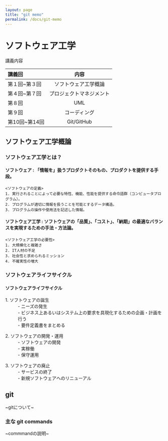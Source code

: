 ```yaml
---
layout: page
title: "git memo"
permalink: /docs/git-memo
---
```


# ソフトウェア工学

講義内容

| 講義回       | 内容                   |
|:-------------|:---------------------:|
| 第１回~第３回 | ソフトウェア工学概論    |
| 第４回~第７回 | プロジェクトマネジメント |
| 第８回 　　　 | UML                    |
| 第９回 　　　 | コーディング            |
| 第10回~第14回 | Git/GitHub             |

## ソフトウェア工学概論

### ソフトウェア工学とは？
#### ソフトウェア : 「情報を」扱うプロダクトそのもの、プロダクトを提供する手段。
	<ソフトウェアの定義>
	1. 実行されることによって必要な特性、機能、性能を提供する命令語群（コンピュータプログラム）。
	2. プログラムが適切に情報を扱うことを可能とするデータ構造。
	3. プログラムの操作や使用法を記述した情報。

#### ソフトウェア工学 : ソフトウェアの「品質」、「コスト」、「納期」の最適なバランスを実現するための手法・方法論。
	<ソフトウェア工学の必要性>
	1. 大規模化と複雑さ
	2. IT人材の不足
	3. 社会性と求められるミッション
	4. 不確実性の増大

### ソフトウェアライフサイクル
#### ソフトウェアライフサイクル
<dl>
	<dt>1. ソフトウェアの誕生</dt>
	<dd>- ニーズの発生</dd>
	<dd>- ビジネス上あるいはシステム上の要求を具現化するための企画・計画を行う</dd>
	<dd>- 要件定義書をまとめる</dd>
</dl>
<dl>
	<dt>2. ソフトウェアの開発・運用</dt>
	<dd>- ソフトウェアの開発</dd>
	<dd>- 実稼働</dd>
	<dd>- 保守運用</dd>
</dl>
<dl>
	<dt>3. ソフトウェアの廃止</dt>
	<dd>- サービスの終了</dd>
	<dd>- 新規ソフトウェアへのリニューアル</dd>
</dl>


## git

~gitについて~

### 主な git commands

~commmandの説明~